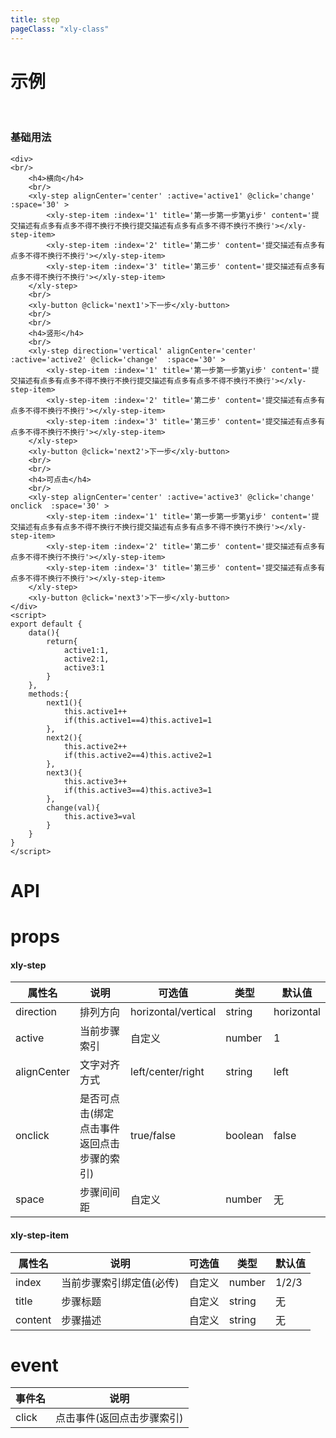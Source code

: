 ```yaml
---
title: step
pageClass: "xly-class"
---
```

# 示例

<br/>

### 基础用法

```vue
<div>
<br/>
    <h4>横向</h4>
    <br/>
    <xly-step alignCenter='center' :active='active1' @click='change'  :space='30' >
        <xly-step-item :index='1' title='第一步第一步第yi步' content='提交描述有点多有点多不得不换行不换行提交描述有点多有点多不得不换行不换行'></xly-step-item>
        <xly-step-item :index='2' title='第二步' content='提交描述有点多有点多不得不换行不换行'></xly-step-item>
        <xly-step-item :index='3' title='第三步' content='提交描述有点多有点多不得不换行不换行'></xly-step-item>
    </xly-step>
    <br/>
    <xly-button @click='next1'>下一步</xly-button>  
    <br/>
    <br/>
    <h4>竖形</h4>
    <br/>
    <xly-step direction='vertical' alignCenter='center' :active='active2' @click='change'  :space='30' >
        <xly-step-item :index='1' title='第一步第一步第yi步' content='提交描述有点多有点多不得不换行不换行提交描述有点多有点多不得不换行不换行'></xly-step-item>
        <xly-step-item :index='2' title='第二步' content='提交描述有点多有点多不得不换行不换行'></xly-step-item>
        <xly-step-item :index='3' title='第三步' content='提交描述有点多有点多不得不换行不换行'></xly-step-item>
    </xly-step>
    <xly-button @click='next2'>下一步</xly-button>  
    <br/>
    <br/>
    <h4>可点击</h4>
    <br/>
    <xly-step alignCenter='center' :active='active3' @click='change' onclick  :space='30' >
        <xly-step-item :index='1' title='第一步第一步第yi步' content='提交描述有点多有点多不得不换行不换行提交描述有点多有点多不得不换行不换行'></xly-step-item>
        <xly-step-item :index='2' title='第二步' content='提交描述有点多有点多不得不换行不换行'></xly-step-item>
        <xly-step-item :index='3' title='第三步' content='提交描述有点多有点多不得不换行不换行'></xly-step-item>
    </xly-step>
    <xly-button @click='next3'>下一步</xly-button>  
</div>
<script>
export default {
    data(){
        return{
            active1:1,
            active2:1,
            active3:1
        }
    },
    methods:{
        next1(){
            this.active1++
            if(this.active1==4)this.active1=1
        },
        next2(){
            this.active2++
            if(this.active2==4)this.active2=1
        },
        next3(){
            this.active3++
            if(this.active3==4)this.active3=1
        },
        change(val){
            this.active3=val
        }
    }
}
</script>
```

# API

# props

#### xly-step
| 属性名             | 说明         | 可选值                                      | 类型    | 默认值  |
| ----------------- | ------------ | ------------------------------------------- | ------- | ------- |
| direction         | 排列方向         | horizontal/vertical | string  | horizontal |
| active        | 当前步骤索引  | 自定义  | number  |1  |
| alignCenter            | 文字对齐方式         | left/center/right   | string  | left   |
| onclick            | 是否可点击(绑定点击事件返回点击步骤的索引)         | true/false   | boolean  | false   |
| space            | 步骤间间距         | 自定义   | number  | 无   |

#### xly-step-item
| 属性名             | 说明         | 可选值                                      | 类型    | 默认值  |
| ----------------- | ------------ | ------------------------------------------- | ------- | ------- |
| index         | 当前步骤索引绑定值(必传)         | 自定义 | number  | 1/2/3 |
| title         | 步骤标题         | 自定义 | string  | 无 |
| content         | 步骤描述         | 自定义 | string  | 无 |


# event
| 事件名             | 说明         |
| ----------------- | ------------ |
| click         | 点击事件(返回点击步骤索引)     